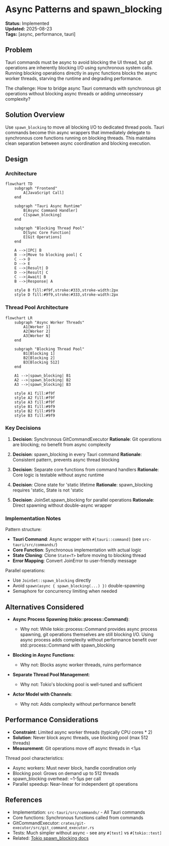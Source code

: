 # Async Patterns and spawn_blocking

**Status:** Implemented  
**Updated:** 2025-08-23  
**Tags:** [async, performance, tauri]

## Problem

Tauri commands must be async to avoid blocking the UI thread, but git operations are inherently blocking I/O using synchronous system calls. Running blocking operations directly in async functions blocks the async worker threads, starving the runtime and degrading performance.

The challenge: How to bridge async Tauri commands with synchronous git operations without blocking async threads or adding unnecessary complexity?

## Solution Overview

Use `spawn_blocking` to move all blocking I/O to dedicated thread pools. Tauri commands become thin async wrappers that immediately delegate to synchronous core functions running on blocking threads. This maintains clean separation between async coordination and blocking execution.

## Design

### Architecture

```mermaid
flowchart TD
    subgraph "Frontend"
        A[JavaScript Call]
    end
    
    subgraph "Tauri Async Runtime"
        B[Async Command Handler]
        C[spawn_blocking]
    end
    
    subgraph "Blocking Thread Pool"
        D[Sync Core Function]
        E[Git Operations]
    end
    
    A -->|IPC| B
    B -->|Move to blocking pool| C
    C --> D
    D --> E
    E -->|Result| D
    D -->|Result| C
    C -->|Await| B
    B -->|Response| A
    
    style B fill:#f9f,stroke:#333,stroke-width:2px
    style D fill:#9f9,stroke:#333,stroke-width:2px
```

### Thread Pool Architecture

```mermaid
flowchart LR
    subgraph "Async Worker Threads"
        A1[Worker 1]
        A2[Worker 2]
        A3[Worker N]
    end
    
    subgraph "Blocking Thread Pool"
        B1[Blocking 1]
        B2[Blocking 2]
        B3[Blocking 512]
    end
    
    A1 -->|spawn_blocking| B1
    A2 -->|spawn_blocking| B2
    A3 -->|spawn_blocking| B3
    
    style A1 fill:#f9f
    style A2 fill:#f9f
    style A3 fill:#f9f
    style B1 fill:#9f9
    style B2 fill:#9f9
    style B3 fill:#9f9
```

### Key Decisions

1. **Decision**: Synchronous GitCommandExecutor
   **Rationale**: Git operations are blocking; no benefit from async complexity

2. **Decision**: spawn_blocking in every Tauri command
   **Rationale**: Consistent pattern, prevents async thread blocking

3. **Decision**: Separate core functions from command handlers
   **Rationale**: Core logic is testable without async runtime

4. **Decision**: Clone state for 'static lifetime
   **Rationale**: spawn_blocking requires 'static, State is not 'static

5. **Decision**: JoinSet.spawn_blocking for parallel operations
   **Rationale**: Direct spawning without double-async wrapper

### Implementation Notes

Pattern structure:
- **Tauri Command**: Async wrapper with `#[tauri::command]` (see `src-tauri/src/commands/`)
- **Core Function**: Synchronous implementation with actual logic
- **State Cloning**: Clone `State<T>` before moving to blocking thread
- **Error Mapping**: Convert JoinError to user-friendly message

Parallel operations:
- Use `JoinSet::spawn_blocking` directly
- Avoid `spawn(async { spawn_blocking(...) })` double-spawning
- Semaphore for concurrency limiting when needed

## Alternatives Considered

- **Async Process Spawning (tokio::process::Command)**:
  - Why not: While tokio::process::Command provides async process spawning, git operations themselves are still blocking I/O. Using async process adds complexity without performance benefit over std::process::Command with spawn_blocking

- **Blocking in Async Functions**:
  - Why not: Blocks async worker threads, ruins performance

- **Separate Thread Pool Management**:
  - Why not: Tokio's blocking pool is well-tuned and sufficient

- **Actor Model with Channels**:
  - Why not: Adds complexity without performance benefit

## Performance Considerations

- **Constraint**: Limited async worker threads (typically CPU cores * 2)
- **Solution**: Never block async threads, use blocking pool (max 512 threads)
- **Measurement**: Git operations move off async threads in <1μs

Thread pool characteristics:
- Async workers: Must never block, handle coordination only
- Blocking pool: Grows on demand up to 512 threads
- spawn_blocking overhead: ~1-5μs per call
- Parallel speedup: Near-linear for independent git operations

## References

- Implementation: `src-tauri/src/commands/` - All Tauri commands
- Core functions: Synchronous functions called from commands
- GitCommandExecutor: `crates/git-executor/src/git_command_executor.rs`
- Tests: Much simpler without async - see any `#[test]` vs `#[tokio::test]`
- Related: [Tokio spawn_blocking docs](https://docs.rs/tokio/latest/tokio/task/fn.spawn_blocking.html)